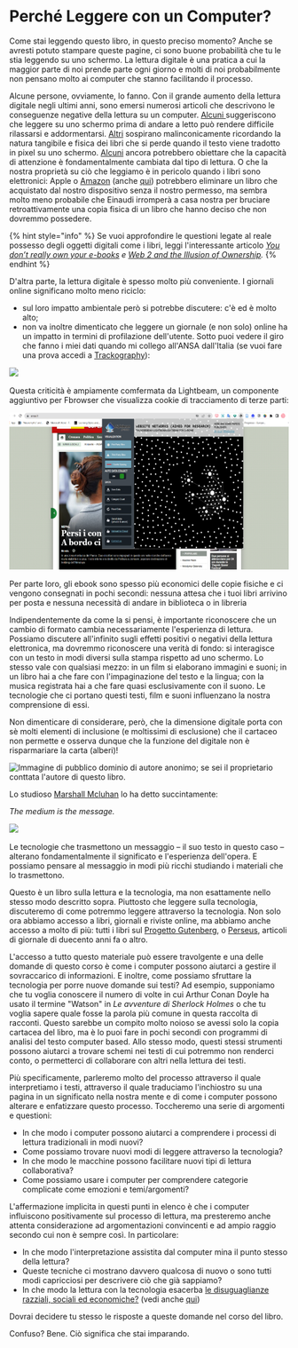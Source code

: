 # Perché Leggere con un Computer?

Come stai leggendo questo libro, in questo preciso momento? Anche se avresti potuto stampare queste pagine, ci sono buone probabilità che tu le stia leggendo su uno schermo. La lettura digitale è una pratica a cui la maggior parte di noi prende parte ogni giorno e molti di noi probabilmente non pensano molto ai computer che stanno facilitando il processo.&#x20;

Alcune persone, ovviamente, lo fanno. Con il grande aumento della lettura digitale negli ultimi anni, sono emersi numerosi articoli che descrivono le conseguenze negative della lettura su un computer. [Alcuni ](https://www.businessinsider.com/why-its-bad-to-use-your-phone-before-bed-2015-7?r=US\&IR=T)suggeriscono che leggere su uno schermo prima di andare a letto può rendere difficile rilassarsi e addormentarsi. [Altri](https://mashable.com/archive/e-books-vs-print#ODRLdijcJPqA) sospirano malinconicamente ricordando la natura tangibile e fisica dei libri che si perde quando il testo viene tradotto in pixel su uno schermo. [Alcuni](http://psychminds.com/is-the-internet-destroying-our-attentions-span/) ancora potrebbero obiettare che la capacità di attenzione è fondamentalmente cambiata dal tipo di lettura. O che la nostra proprietà su ciò che leggiamo è in pericolo quando i libri sono elettronici: Apple o [Amazon](https://www.cbc.ca/news/entertainment/amazon-erases-orwell-books-from-kindle-service-1.777987) (anche [qui](https://twitter.com/RyanTAnd/status/1363587820565184521?ref\_src=twsrc%5Etfw)) potrebbero eliminare un libro che  acquistato dal nostro dispositivo senza il nostro permesso, ma sembra molto meno probabile che Einaudi irromperà a casa nostra per bruciare retroattivamente una copia fisica di un libro che hanno deciso che non dovremmo possedere.

{% hint style="info" %}
Se vuoi approfondire le questioni legate al reale possesso degli oggetti digitali come i libri, leggi l'interessante articolo [_You don’t really own your e-books_](https://www.vox.com/culture/2019/7/13/20691820/you-dont-own-your-ebooks-drm-microsoft-nook-kindle) _e_ [_Web 2 and the Illusion of Ownership_](https://blog.prototypr.io/web-2-and-the-illusion-of-ownership-4ebfa5c14c80)_._
{% endhint %}

D'altra parte, la lettura digitale è spesso molto più conveniente. I giornali online significano molto meno riciclo:

* sul loro impatto ambientale però si potrebbe discutere: c'è ed è molto alto;&#x20;
* non va inoltre dimenticato che leggere un giornale (e non solo) online ha un impatto in termini di profilazione dell'utente. Sotto puoi vedere il giro che fanno i miei dati quando mi collego all'ANSA dall'Italia (se vuoi fare una prova accedi a [Trackography](https://trackography.org/)):

![](../.gitbook/assets/screenshot-trackography.org-2022.05.29-11\_34\_33.png)

Questa criticità è ampiamente comfermata da Lightbeam, un componente aggiuntivo per Fbrowser che visualizza cookie di tracciamento di terze parti:

![](<../.gitbook/assets/Presentazione senza titolo (2) (1).png>)

Per parte loro, gli ebook sono spesso più economici delle copie fisiche e ci vengono consegnati in pochi secondi: nessuna attesa che i tuoi libri arrivino per posta e nessuna necessità di andare in biblioteca o in libreria

Indipendentemente da come la si pensi, è importante riconoscere che un cambio di formato cambia necessariamente l'esperienza di lettura. Possiamo discutere all'infinito sugli effetti positivi o negativi della lettura elettronica, ma dovremmo riconoscere una verità di fondo: si interagisce con un testo in modi diversi sulla stampa rispetto ad uno schermo. Lo stesso vale con qualsiasi mezzo: in un film si elaborano immagini e suoni; in un libro hai a che fare con l'impaginazione del testo e la lingua; con la musica registrata hai a che fare quasi esclusivamente con il suono. Le tecnologie che ci portano questi testi, film e suoni influenzano la nostra comprensione di essi.&#x20;

Non dimenticare di considerare, però, che la dimensione digitale porta con sè molti elementi di inclusione (e moltissimi di esclusione) che il cartaceo non permette e osserva dunque che la funzione del digitale non  è risparmariare la carta (alberi)!





![Immagine di pubblico dominio di autore anonimo; se sei il proprietario conttata l'autore di questo libro.](../.gitbook/assets/screenshot-docs.google.com-2022.02.18-19\_31\_31.png)

Lo studioso [Marshall Mcluhan](https://designopendata.files.wordpress.com/2014/05/themediumisthemassage\_marshallmcluhan\_quentinfiore.pdf) lo ha detto succintamente:

_The medium is the message._

![](../.gitbook/assets/screenshot-docs.google.com-2022.02.18-19\_33\_42.png)

Le tecnologie che trasmettono un messaggio – il suo testo in questo caso – alterano  fondamentalmente il significato e l'esperienza dell'opera. E possiamo pensare al messaggio in modi più ricchi studiando i materiali che lo trasmettono.

Questo è un libro sulla lettura e la tecnologia, ma non esattamente nello stesso modo descritto sopra. Piuttosto che leggere sulla tecnologia, discuteremo di come potremmo leggere attraverso la tecnologia. Non solo ora abbiamo accesso a libri, giornali e riviste online, ma abbiamo anche accesso a molto di più: tutti i libri sul [Progetto Gutenberg](https://www.gutenberg.org/), o [Perseus](http://www.perseus.tufts.edu/hopper/), articoli di giornale di duecento anni fa o altro.

L'accesso a tutto questo materiale può essere travolgente e una delle domande di questo corso è come i computer possono aiutarci a gestire il sovraccarico di informazioni. E inoltre, come possiamo sfruttare la tecnologia per porre nuove domande sui testi? Ad esempio, supponiamo che tu voglia conoscere il numero di volte in cui Arthur Conan Doyle ha usato il termine "Watson" in _Le avventure di Sherlock Holmes_ o che tu voglia sapere quale fosse la parola più comune in questa raccolta di racconti. Questo sarebbe un compito molto noioso se avessi solo la copia cartacea del libro, ma è lo puoi fare in pochi secondi con programmi di analisi del testo computer based. Allo stesso modo, questi stessi strumenti possono aiutarci a trovare schemi nei testi di cui potremmo non renderci conto, o permetterci di collaborare con altri nella lettura dei testi.

Più specificamente, parleremo molto del processo attraverso il quale interpretiamo i testi, attraverso il quale traduciamo l'inchiostro su una pagina in un significato nella nostra mente e di come i computer possono alterare e enfatizzare questo processo. Toccheremo una serie di argomenti e questioni:

* In che modo i computer possono aiutarci a comprendere i processi di lettura tradizionali in modi nuovi?&#x20;
* Come possiamo trovare nuovi modi di leggere attraverso la tecnologia?&#x20;
* In che modo le macchine possono facilitare nuovi tipi di lettura collaborativa?&#x20;
* Come possiamo usare i computer per comprendere categorie complicate come emozioni e temi/argomenti?

L'affermazione implicita in questi punti in elenco è che i computer influiscono positivamente sul processo di lettura, ma presteremo anche attenta considerazione ad argomentazioni convincenti e ad ampio raggio secondo cui non è sempre così. In particolare:&#x20;

* In che modo l'interpretazione assistita dal computer mina il punto stesso della lettura?&#x20;
* Queste tecniche ci mostrano davvero qualcosa di nuovo o sono tutti modi capricciosi per descrivere ciò che già sappiamo?
* In che modo la lettura con la tecnologia esacerba [le disuguaglianze razziali, sociali ed economiche?](https://medium.com/@davieco/were-roman-emperors-blonde-2255ec77d123) (vedi anche [qui](https://voshart.medium.com/photoreal-roman-emperor-project-236be7f06c8f))

Dovrai decidere tu stesso le risposte a queste domande nel corso del libro.&#x20;

Confuso? Bene. Ciò significa che stai imparando.
